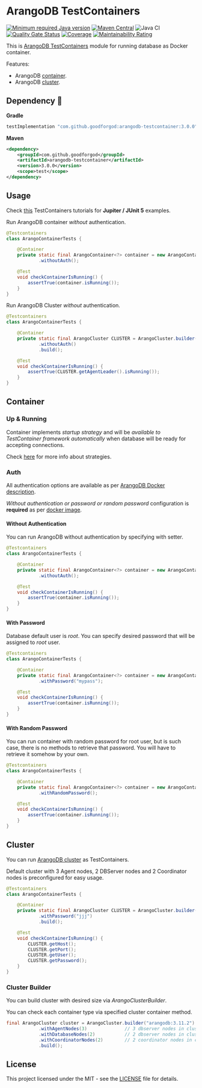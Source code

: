 # ArangoDB TestContainers

[![Minimum required Java version](https://img.shields.io/badge/Java-8%2B-blue?logo=openjdk)](https://openjdk.org/projects/jdk8/)
[![Maven Central](https://maven-badges.herokuapp.com/maven-central/com.github.goodforgod/arangodb-testcontainer/badge.svg)](https://maven-badges.herokuapp.com/maven-central/com.github.goodforgod/arangodb-testcontainer)
![Java CI](https://github.com/GoodforGod/arangodb-testcontainer/workflows/Java%20CI/badge.svg)
[![Quality Gate Status](https://sonarcloud.io/api/project_badges/measure?project=GoodforGod_arangodb-testcontainer&metric=alert_status)](https://sonarcloud.io/dashboard?id=GoodforGod_arangodb-testcontainer)
[![Coverage](https://sonarcloud.io/api/project_badges/measure?project=GoodforGod_arangodb-testcontainer&metric=coverage)](https://sonarcloud.io/dashboard?id=GoodforGod_arangodb-testcontainer)
[![Maintainability Rating](https://sonarcloud.io/api/project_badges/measure?project=GoodforGod_arangodb-testcontainer&metric=sqale_rating)](https://sonarcloud.io/dashboard?id=GoodforGod_arangodb-testcontainer)

This is [ArangoDB TestContainers](https://testcontainers.com/modules/arangodb/) module for running database as Docker container.

Features:
- ArangoDB [container](#container).
- ArangoDB [cluster](#cluster).

## Dependency :rocket:

**Gradle**
```groovy
testImplementation "com.github.goodforgod:arangodb-testcontainer:3.0.0"
```

**Maven**
```xml
<dependency>
    <groupId>com.github.goodforgod</groupId>
    <artifactId>arangodb-testcontainer</artifactId>
    <version>3.0.0</version>
    <scope>test</scope>
</dependency>
```

## Usage

Check [this](https://www.testcontainers.org/test_framework_integration/junit_5/) TestContainers tutorials for **Jupiter / JUnit 5** examples.

Run ArangoDB container *without* authentication.
```java
@Testcontainers
class ArangoContainerTests {

    @Container
    private static final ArangoContainer<?> container = new ArangoContainer<>("arangodb:3.11.2")
            .withoutAuth();

    @Test
    void checkContainerIsRunning() {
        assertTrue(container.isRunning());
    }
}
```

Run ArangoDB Cluster *without* authentication.

```java
@Testcontainers
class ArangoContainerTests {

    @Container
    private static final ArangoCluster CLUSTER = ArangoCluster.builder("arangodb:3.11.2")
            .withoutAuth()
            .build();

    @Test
    void checkContainerIsRunning() {
        assertTrue(CLUSTER.getAgentLeader().isRunning());
    }
}
```

## Container

### Up & Running

Container implements *startup strategy* and will be *available to TestContainer framework automatically* when database will be ready for accepting connections.

Check [here](https://www.testcontainers.org/features/startup_and_waits/) for more info about strategies.

### Auth

All authentication options are available as per [ArangoDB Docker description](https://hub.docker.com/_/arangodb).

*Without authentication or password or random password* configuration is **required** as per [docker image](https://hub.docker.com/_/arangodb).

#### Without Authentication

You can run ArangoDB without authentication by specifying with setter.

```java
@Testcontainers
class ArangoContainerTests {

    @Container
    private static final ArangoContainer<?> container = new ArangoContainer<>()
            .withoutAuth();

    @Test
    void checkContainerIsRunning() {
        assertTrue(container.isRunning());
    }
}
```

#### With Password

Database default user is *root*. You can specify desired password that will be assigned to *root* user.

```java
@Testcontainers
class ArangoContainerTests {

    @Container
    private static final ArangoContainer<?> container = new ArangoContainer<>()
            .withPassword("mypass");

    @Test
    void checkContainerIsRunning() {
        assertTrue(container.isRunning());
    }
}
```

#### With Random Password

You can run container with random password for root user, 
but is such case, there is no methods to retrieve that password.
You will have to retrieve it somehow by your own.

```java
@Testcontainers
class ArangoContainerTests {

    @Container
    private static final ArangoContainer<?> container = new ArangoContainer<>()
            .withRandomPassword();

    @Test
    void checkContainerIsRunning() {
        assertTrue(container.isRunning());
    }
}
```

## Cluster

You can run [ArangoDB cluster](https://www.arangodb.com/community-server/cluster/) as TestContainers.

Default cluster with 3 Agent nodes, 2 DBServer nodes and 2 Coordinator nodes is preconfigured for easy usage.

```java
@Testcontainers
class ArangoContainerTests {

    @Container
    private static final ArangoCluster CLUSTER = ArangoCluster.builder("arangodb:3.11.2")
            .withPassword("jjj")
            .build();

    @Test
    void checkContainerIsRunning() {
        CLUSTER.getHost();
        CLUSTER.getPort();
        CLUSTER.getUser();
        CLUSTER.getPassword();
    }
}
```

### Cluster Builder

You can build cluster with desired size via *ArangoClusterBuilder*.

You can check each container type via specified cluster container method.

```java
final ArangoCluster cluster = ArangoCluster.builder("arangodb:3.11.2")
            .withAgentNodes(3)              // 3 dbserver nodes in cluster by default
            .withDatabaseNodes(2)           // 2 dbserver nodes in cluster by default
            .withCoordinatorNodes(2)        // 2 coordinator nodes in cluster by default
            .build();
```

## License

This project licensed under the MIT - see the [LICENSE](LICENSE) file for details.
